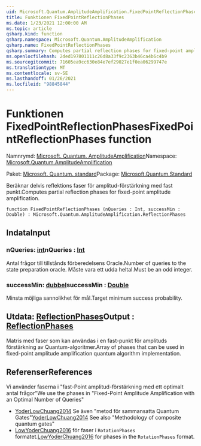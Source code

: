 ```yaml
---
uid: Microsoft.Quantum.AmplitudeAmplification.FixedPointReflectionPhases
title: Funktionen FixedPointReflectionPhases
ms.date: 1/23/2021 12:00:00 AM
ms.topic: article
qsharp.kind: function
qsharp.namespace: Microsoft.Quantum.AmplitudeAmplification
qsharp.name: FixedPointReflectionPhases
qsharp.summary: Computes partial reflection phases for fixed-point amplitude amplification.
ms.openlocfilehash: 2ded197801111c26d8a33f9c2363b46ca4b6c4b9
ms.sourcegitcommit: 71605ea9cc630e84e7ef29027e1f0ea06299747e
ms.translationtype: MT
ms.contentlocale: sv-SE
ms.lasthandoff: 01/26/2021
ms.locfileid: "98845844"
---
```

# <a name="fixedpointreflectionphases-function"></a><span data-ttu-id="73828-102">Funktionen FixedPointReflectionPhases</span><span class="sxs-lookup"><span data-stu-id="73828-102">FixedPointReflectionPhases function</span></span>

<span data-ttu-id="73828-103">Namnrymd: [Microsoft. Quantum. AmplitudeAmplification](xref:Microsoft.Quantum.AmplitudeAmplification)</span><span class="sxs-lookup"><span data-stu-id="73828-103">Namespace: [Microsoft.Quantum.AmplitudeAmplification](xref:Microsoft.Quantum.AmplitudeAmplification)</span></span>

<span data-ttu-id="73828-104">Paket: [Microsoft. Quantum. standard](https://nuget.org/packages/Microsoft.Quantum.Standard)</span><span class="sxs-lookup"><span data-stu-id="73828-104">Package: [Microsoft.Quantum.Standard](https://nuget.org/packages/Microsoft.Quantum.Standard)</span></span>


<span data-ttu-id="73828-105">Beräknar delvis reflektions faser för amplitud-förstärkning med fast punkt.</span><span class="sxs-lookup"><span data-stu-id="73828-105">Computes partial reflection phases for fixed-point amplitude amplification.</span></span>

```qsharp
function FixedPointReflectionPhases (nQueries : Int, successMin : Double) : Microsoft.Quantum.AmplitudeAmplification.ReflectionPhases
```


## <a name="input"></a><span data-ttu-id="73828-106">Indata</span><span class="sxs-lookup"><span data-stu-id="73828-106">Input</span></span>

### <a name="nqueries--int"></a><span data-ttu-id="73828-107">nQueries: [int](xref:microsoft.quantum.lang-ref.int)</span><span class="sxs-lookup"><span data-stu-id="73828-107">nQueries : [Int](xref:microsoft.quantum.lang-ref.int)</span></span>

<span data-ttu-id="73828-108">Antal frågor till tillstånds förberedelsens Oracle.</span><span class="sxs-lookup"><span data-stu-id="73828-108">Number of queries to the state preparation oracle.</span></span> <span data-ttu-id="73828-109">Måste vara ett udda heltal.</span><span class="sxs-lookup"><span data-stu-id="73828-109">Must be an odd integer.</span></span>


### <a name="successmin--double"></a><span data-ttu-id="73828-110">successMin: [dubbel](xref:microsoft.quantum.lang-ref.double)</span><span class="sxs-lookup"><span data-stu-id="73828-110">successMin : [Double](xref:microsoft.quantum.lang-ref.double)</span></span>

<span data-ttu-id="73828-111">Minsta möjliga sannolikhet för mål.</span><span class="sxs-lookup"><span data-stu-id="73828-111">Target minimum success probability.</span></span>



## <a name="output--reflectionphases"></a><span data-ttu-id="73828-112">Utdata: [ReflectionPhases](xref:Microsoft.Quantum.AmplitudeAmplification.ReflectionPhases)</span><span class="sxs-lookup"><span data-stu-id="73828-112">Output : [ReflectionPhases](xref:Microsoft.Quantum.AmplitudeAmplification.ReflectionPhases)</span></span>

<span data-ttu-id="73828-113">Matris med faser som kan användas i en fast-punkt för amplituds förstärkning av Quantum-algoritmer.</span><span class="sxs-lookup"><span data-stu-id="73828-113">Array of phases that can be used in fixed-point amplitude amplification quantum algorithm implementation.</span></span>

## <a name="references"></a><span data-ttu-id="73828-114">Referenser</span><span class="sxs-lookup"><span data-stu-id="73828-114">References</span></span>

<span data-ttu-id="73828-115">Vi använder faserna i "fast-Point amplitud-förstärkning med ett optimalt antal frågor"</span><span class="sxs-lookup"><span data-stu-id="73828-115">We use the phases in "Fixed-Point Amplitude Amplification with an Optimal Number of Queries"</span></span>

- <span data-ttu-id="73828-116">[YoderLowChuang2014](https://arxiv.org/abs/1409.3305) Se även "metod för sammansatta Quantum Gates"</span><span class="sxs-lookup"><span data-stu-id="73828-116">[YoderLowChuang2014](https://arxiv.org/abs/1409.3305) See also "Methodology of composite quantum gates"</span></span>
- <span data-ttu-id="73828-117">[LowYoderChuang2016](https://arxiv.org/abs/1603.03996) för faser i `RotationPhases` formatet.</span><span class="sxs-lookup"><span data-stu-id="73828-117">[LowYoderChuang2016](https://arxiv.org/abs/1603.03996) for phases in the `RotationPhases` format.</span></span>